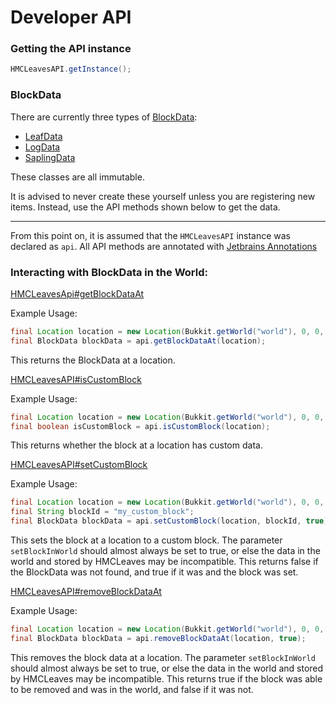 # Developer API

### Getting the API instance
```java
HMCLeavesAPI.getInstance();
```

### BlockData

There are currently three types of [BlockData](https://github.com/HibiscusMC/HMCLeaves/blob/master/src/main/java/io/github/fisher2911/hmcleaves/data/BlockData.java): 
* [LeafData](https://github.com/HibiscusMC/HMCLeaves/blob/master/src/main/java/io/github/fisher2911/hmcleaves/data/LeafData.java)
* [LogData](https://github.com/HibiscusMC/HMCLeaves/blob/master/src/main/java/io/github/fisher2911/hmcleaves/data/LogData.java)
* [SaplingData](https://github.com/HibiscusMC/HMCLeaves/blob/master/src/main/java/io/github/fisher2911/hmcleaves/data/SaplingData.java)

These classes are all immutable.

It is advised to never create these yourself unless you are registering new items. Instead, use
the API methods shown below to get the data.

---
From this point on, it is assumed that the `HMCLeavesAPI` instance was declared as `api`.
All API methods are annotated with [Jetbrains Annotations](https://www.jetbrains.com/help/idea/annotating-source-code.html#contract-annotations)

### Interacting with BlockData in the World:

[HMCLeavesApi#getBlockDataAt](https://github.com/HibiscusMC/HMCLeaves/blob/ee6ab7de5a2fd0f996b38fce31c463d2f05c9f40/src/main/java/io/github/fisher2911/hmcleaves/api/HMCLeavesAPI.java#L60)

Example Usage:
```java
final Location location = new Location(Bukkit.getWorld("world"), 0, 0, 0);
final BlockData blockData = api.getBlockDataAt(location);
```
This returns the BlockData at a location.

[HMCLeavesAPI#isCustomBlock](https://github.com/HibiscusMC/HMCLeaves/blob/ee6ab7de5a2fd0f996b38fce31c463d2f05c9f40/src/main/java/io/github/fisher2911/hmcleaves/api/HMCLeavesAPI.java#LL69C20-L69C33)

Example Usage:
```java
final Location location = new Location(Bukkit.getWorld("world"), 0, 0, 0);
final boolean isCustomBlock = api.isCustomBlock(location);
```
This returns whether the block at a location has custom data.

[HMCLeavesAPI#setCustomBlock](https://github.com/HibiscusMC/HMCLeaves/blob/ee6ab7de5a2fd0f996b38fce31c463d2f05c9f40/src/main/java/io/github/fisher2911/hmcleaves/api/HMCLeavesAPI.java#LL82C20-L82C34)

Example Usage:
```java
final Location location = new Location(Bukkit.getWorld("world"), 0, 0, 0);
final String blockId = "my_custom_block";
final BlockData blockData = api.setCustomBlock(location, blockId, true);
```
This sets the block at a location to a custom block. The parameter `setBlockInWorld` should almost always be set to
true, or else the data in the world and stored by HMCLeaves may be incompatible. This returns false if the BlockData 
was not found, and true if it was and the block was set.

[HMCLeavesAPI#removeBlockDataAt](https://github.com/HibiscusMC/HMCLeaves/blob/ee6ab7de5a2fd0f996b38fce31c463d2f05c9f40/src/main/java/io/github/fisher2911/hmcleaves/api/HMCLeavesAPI.java#LL101C22-L101C39)

Example Usage:
```java
final Location location = new Location(Bukkit.getWorld("world"), 0, 0, 0);
final BlockData blockData = api.removeBlockDataAt(location, true);
```
This removes the block data at a location. The parameter `setBlockInWorld` should almost always be set to
true, or else the data in the world and stored by HMCLeaves may be incompatible. This returns true if the block was 
able to be removed and was in the world, and false if it was not.
